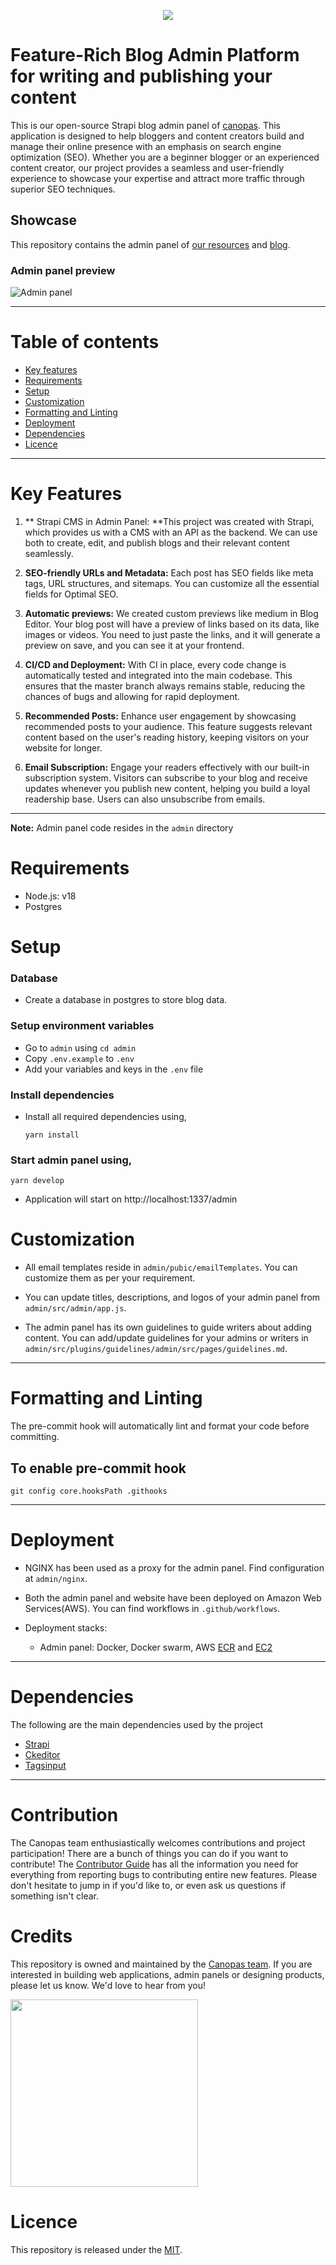 <p align="center"><a href="https://canopas.com/contact"><img src="./assets/banner.png"></a></p>

# Feature-Rich Blog Admin Platform for writing and publishing your content

This is our open-source Strapi blog admin panel of [canopas](https://canopas.com). This application is designed to help bloggers and content creators build and manage their online presence with an emphasis on search engine optimization (SEO). Whether you are a beginner blogger or an experienced content creator, our project provides a seamless and user-friendly experience to showcase your expertise and attract more traffic through superior SEO techniques.

## Showcase

This repository contains the admin panel of [our resources](https://canopas.com/resources) and [blog](https://canopas.com/blog).

### Admin panel preview

![Admin panel](https://github.com/canopas/canopas-blog-admin/assets/115449373/7542ff05-08ca-45ae-a4c6-24785419ae35)

---

# Table of contents

- [Key features](https://github.com/canopas/canopas-blog-admin#key-features)
- [Requirements](https://github.com/canopas/canopas-blog-admin#requirements)
- [Setup](https://github.com/canopas/canopas-blog-admin#setup)
- [Customization](https://github.com/canopas/canopas-blog-admin#customization)
- [Formatting and Linting](https://github.com/canopas/canopas-blog-admin#formatting-and-linting)
- [Deployment](https://github.com/canopas/canopas-blog-admin#deployment)
- [Dependencies](https://github.com/canopas/canopas-blog-admin#dependencies)
- [Licence](https://github.com/canopas/canopas-blog-admin#licence)

---

# Key Features

1. ** Strapi CMS in Admin Panel: **This project was created with Strapi, which provides us with a CMS with an API as the backend. We can use both to create, edit, and publish blogs and their relevant content seamlessly.

2. **SEO-friendly URLs and Metadata:** Each post has SEO fields like meta tags, URL structures, and sitemaps. You can customize all the essential fields for Optimal SEO.

3. **Automatic previews:** We created custom previews like medium in Blog Editor. Your blog post will have a preview of links based on its data, like images or videos. You need to just paste the links, and it will generate a preview on save, and you can see it at your frontend.

4. **CI/CD and Deployment:** With CI in place, every code change is automatically tested and integrated into the main codebase. This ensures that the master branch always remains stable, reducing the chances of bugs and allowing for rapid deployment.
   
5. **Recommended Posts:** Enhance user engagement by showcasing recommended posts to your audience. This feature suggests relevant content based on the user's reading history, keeping visitors on your website for longer.

6. **Email Subscription:** Engage your readers effectively with our built-in subscription system. Visitors can subscribe to your blog and receive updates whenever you publish new content, helping you build a loyal readership base. Users can also unsubscribe from emails.

---

**Note:** Admin panel code resides in the `admin` directory

# Requirements

- Node.js: v18
- Postgres

# Setup

### Database

- Create a database in postgres to store blog data.

### Setup environment variables

- Go to `admin` using `cd admin`
- Copy `.env.example` to `.env`
- Add your variables and keys in the `.env` file

### Install dependencies

- Install all required dependencies using,

  ```
  yarn install
  ```

### Start admin panel using,

```
yarn develop
```

- Application will start on http://localhost:1337/admin

# Customization

- All email templates reside in `admin/pubic/emailTemplates`. You can customize them as per your requirement.
- You can update titles, descriptions, and logos of your admin panel from `admin/src/admin/app.js`.

- The admin panel has its own guidelines to guide writers about adding content. You can add/update guidelines for your admins or writers in `admin/src/plugins/guidelines/admin/src/pages/guidelines.md`.

---

# Formatting and Linting

The pre-commit hook will automatically lint and format your code before committing.

## To enable pre-commit hook

```
git config core.hooksPath .githooks
```

---

# Deployment

- NGINX has been used as a proxy for the admin panel. Find configuration at `admin/nginx`.
- Both the admin panel and website have been deployed on Amazon Web Services(AWS). You can find workflows in `.github/workflows`.

- Deployment stacks:

  - Admin panel: Docker, Docker swarm, AWS [ECR](https://aws.amazon.com/ecr/) and [EC2](https://aws.amazon.com/ec2/)

---

# Dependencies

The following are the main dependencies used by the project

- [Strapi](https://github.com/strapi/strapi)
- [Ckeditor](https://github.com/nshenderov/strapi-plugin-ckeditor)
- [Tagsinput](https://market.strapi.io/plugins/strapi-plugin-tagsinput)

---

# Contribution

The Canopas team enthusiastically welcomes contributions and project participation! There are a bunch of things you can do if you want to contribute! The [Contributor Guide](CONTRIBUTING.md) has all the information you need for everything from reporting bugs to contributing entire new features. Please don't hesitate to jump in if you'd like to, or even ask us questions if something isn't clear.

# Credits

This repository is owned and maintained by the [Canopas team](https://canopas.com/). If you are interested in building web applications, admin panels or designing products, please let us know. We'd love to hear from you!

<a href="https://canopas.com/contact"><img src="./assets/cta.png" width=300></a>

# Licence

This repository is released under the [MIT](https://github.com/canopas/canopas-blog-admin/blob/master/LICENSE).
